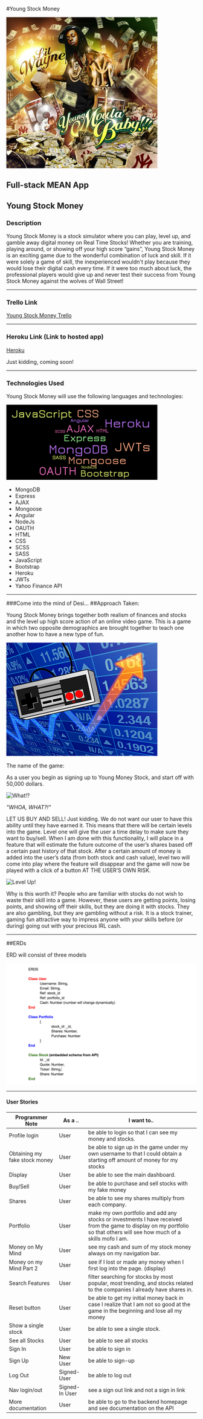 #Young Stock Money

![Lil Wayne](readmeImg/lilwayne.jpg)


## Full-stack MEAN App

## Young Stock Money

### Description

Young Stock Money is a stock simulator where you can play, level up, and gamble away digital money on Real Time Stocks! Whether you are training, playing around, or showing off your high score “gains”, Young Stock Money is an exciting game due to the wonderful combination of luck and skill. If it were solely a game of skill, the inexperienced wouldn't play because they would lose their digital cash every time. If it were too much about luck, the professional players would give up and never test their success from Young Stock Money against the wolves of Wall Street!

---
### Trello Link 

[Young Stock Money Trello](https://trello.com/b/P0fQ9iXh/project-4-full-stack-application)

---
### Heroku Link (Link to hosted app)

[Heroku](http://www.shroyco.com/sites/default/files/coming-soon_0.jpg)

Just kidding, coming soon!

---

### Technologies Used

Young Stock Money will use the following languages and technologies:

![MacDown logo](readmeImg/technologiesUsed.png)

* MongoDB
* Express
* AJAX
* Mongoose
* Angular
* NodeJs
* OAUTH
* HTML
* CSS
* SCSS
* SASS
* JavaScript
* Bootstrap
* Heroku
* JWTs
* Yahoo Finance API

---

###Come into the mind of Desi...
##Approach Taken:

Young Stock Money brings together both realism of finances and stocks and the level up high score action of an online video game. This is a game in which two opposite demographics are brought together to teach one another how to have a new type of fun.

![Game Stocks](readmeImg/gameStocks.png)

The name of the game:

As a user you begin as signing up to Young Money Stock, and start off with 50,000 dollars.

![What!?](http://replygif.net/i/1403.gif)

*"WHOA, WHAT?!"*

LET US BUY AND SELL! Just kidding. We do not want our user to have this ability until they have earned it. This means that there will be certain levels into the game. Level one will give the user a time delay to make sure they want to buy/sell. When I am done with this functionality, I will place in a feature that will estimate the future outcome of the user’s shares based off a certain past history of that stock. After a certain amount of money is added into the user’s data (from both stock and cash value), level two will come into play where the feature will disappear and the game will now be played with a click of a button AT THE USER’S OWN RISK.

![Level Up!](http://66.media.tumblr.com/tumblr_m2u6wcClgw1qe29dro1_500.gif)

Why is this worth it? People who are familiar with stocks do not wish to waste their skill into a game. However, these users are getting points, losing points, and showing off their skills, but they are doing it with stocks. They are also gambling, but they are gambling without a risk. It is a stock trainer, gaming fun attractive way to impress anyone with your skills before (or during) going out with your precious IRL cash.

---

##ERDs

ERD will consist of three models

![ERDs](readmeImg/erd.png)

---

#### User Stories

| Programmer Note | As a .. | I want to.. |
|---------|---------|---------|
| Profile login | User | be able to login so that I can see my money and stocks. |
| Obtaining my fake stock money | User | be able to sign up in the game under my own username to that I could obtain a starting off amount of money for my stocks |
| Display | User | be able to see the main dashboard. |
| Buy/Sell | User | be able to purchase and sell stocks with my fake money | 
| Shares | User | be able to see my shares multiply from each company. | 
| Portfolio | User | make my own portfolio and add any stocks or investments I have received from the game to display on my portfolio so that others will see how much of a skills mofo I am. |
| Money on My Mind | User | see my cash and sum of my stock money always on my navigation bar.  |
| Money on my Mind Part 2 | User | see if I lost or made any money when I first log into the page. (display) |
| Search Features | User | filter searching for stocks by most popular, most trending, and stocks related to the companies I already have shares in. |
| Reset button | User | be able to get my initial money back in case I realize that I am not so good at the game in the beginning and lose all my money |
| Show a single stock | User | be able to see a single stock. |
| See all Stocks | User | be able to see all stocks |
| Sign In | User | be able to sign in |
| Sign Up | New User | be able to sign-up |
| Log Out | Signed-User | be able to log out |
| Nav login/out | Signed-In User | see a sign out link and not a sign in link |
| More documentation | User | be able to go to the backend homepage and see documentation on the API |



